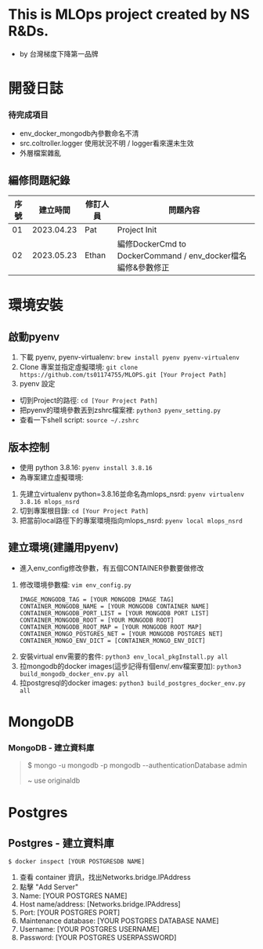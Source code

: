 # This is MLOps project created by NS R&Ds.
- by 台灣梯度下降第一品牌

# 開發日誌
### 待完成項目
* env_docker_mongodb內參數命名不清
* src.coltroller.logger 使用狀況不明 / logger看來還未生效
* 外層檔案雜亂

## 編修問題紀錄
| 序號 | 建立時間 | 修訂人員 | 問題內容 |
| ----------- | ----------- | ----------- | ----------- |
| 01 | 2023.04.23 | Pat | Project Init |
| 02 | 2023.05.23 | Ethan | 編修DockerCmd to DockerCommand / env_docker檔名編修&參數修正 |


# 環境安裝
## 啟動pyenv
1. 下載 pyenv, pyenv-virtualenv: ```brew install pyenv pyenv-virtualenv```
2. Clone 專案並指定虛擬環境: ```git clone https://github.com/ts01174755/MLOPS.git [Your Project Path]```
3. pyenv 設定
* 切到Project的路徑: ```cd [Your Project Path]``` 
* 把pyenv的環境參數丟到zshrc檔案裡: ```python3 pyenv_setting.py```
* 查看一下shell script: ```source ~/.zshrc```

## 版本控制
- 使用 python 3.8.16: ```pyenv install 3.8.16```
- 為專案建立虛擬環境: 
1. 先建立virtualenv python=3.8.16並命名為mlops_nsrd: ```pyenv virtualenv 3.8.16 mlops_nsrd```
2. 切到專案根目錄: ```cd [Your Project Path]```
3. 把當前local路徑下的專案環境指向mlops_nsrd: ```pyenv local mlops_nsrd```
    
## 建立環境(建議用pyenv)
- 進入env_config修改參數，有五個CONTAINER參數要做修改
1. 修改環境參數檔: ```vim env_config.py```
    ```
    IMAGE_MONGODB_TAG = [YOUR MONGODB IMAGE TAG]
    CONTAINER_MONGODB_NAME = [YOUR MONGODB CONTAINER NAME]
    CONTAINER_MONGODB_PORT_LIST = [YOUR MONGODB PORT LIST]
    CONTAINER_MONGODB_ROOT = [YOUR MONGODB ROOT]
    CONTAINER_MONGODB_ROOT_MAP = [YOUR MONGODB ROOT MAP]
    CONTAINER_MONGO_POSTGRES_NET = [YOUR MONGODB POSTGRES NET]
    CONTAINER_MONGO_ENV_DICT = [CONTAINER_MONGO_ENV_DICT]
    ```
2. 安裝virtual env需要的套件: ```python3 env_local_pkgInstall.py all```
3. 拉mongodb的docker images(這步記得有個env/.env檔案要加): ```python3 build_mongodb_docker_env.py all```
4. 拉postgresql的docker images: ```python3 build_postgres_docker_env.py all```

# MongoDB

### MongoDB - 建立資料庫

> $ mongo -u mongodb -p mongodb --authenticationDatabase admin
>
> ~ use originaldb
 
# Postgres

## Postgres - 建立資料庫
```$ docker inspect [YOUR POSTGRESDB NAME]```

1. 查看 container 資訊，找出Networks.bridge.IPAddress
2. 點擊 "Add Server"
3. Name: [YOUR POSTGRES NAME]
4. Host name/address: [Networks.bridge.IPAddress]
5. Port: [YOUR POSTGRES PORT]
6. Maintenance database: [YOUR POSTGRES DATABASE NAME]
7. Username: [YOUR POSTGRES USERNAME]
8. Password: [YOUR POSTGRES USERPASSWORD]